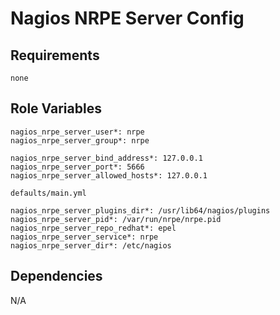 Nagios NRPE Server Config
=========

Requirements
------------
	none

Role Variables
--------------

	nagios_nrpe_server_user*: nrpe
	nagios_nrpe_server_group*: nrpe

	nagios_nrpe_server_bind_address*: 127.0.0.1
	nagios_nrpe_server_port*: 5666
	nagios_nrpe_server_allowed_hosts*: 127.0.0.1


`defaults/main.yml` 

	nagios_nrpe_server_plugins_dir*: /usr/lib64/nagios/plugins
	nagios_nrpe_server_pid*: /var/run/nrpe/nrpe.pid
	nagios_nrpe_server_repo_redhat*: epel
	nagios_nrpe_server_service*: nrpe
	nagios_nrpe_server_dir*: /etc/nagios



Dependencies
------------

N/A
